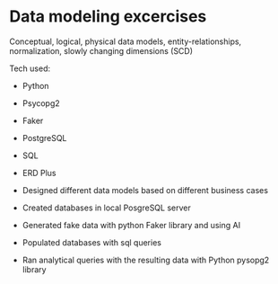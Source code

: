 # Data modeling excercises

Conceptual, logical, physical data models, entity-relationships, normalization, slowly changing dimensions (SCD)

Tech used:
- Python
- Psycopg2
- Faker
- PostgreSQL
- SQL
- ERD Plus

- Designed different data models based on different business cases
- Created databases in local PosgreSQL server
- Generated fake data with python Faker library and using AI
- Populated databases with sql queries
- Ran analytical queries with the resulting data with Python pysopg2 library
